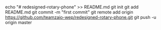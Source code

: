 echo "# redesigned-rotary-phone" >> README.md
git init
git add README.md
git commit -m "first commit"
git remote add origin https://github.com/teamzaio-wep/redesigned-rotary-phone.git
git push -u origin master
                

